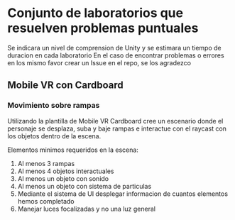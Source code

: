 # Conjunto de laboratorios que resuelven problemas puntuales
Se indicara un nivel de comprension de Unity y se estimara un tiempo de duracion en cada laboratorio
En el caso de encontrar problemas o errores en los mismo favor crear un Issue en el repo, se los agradezco

## Mobile VR con Cardboard

### Movimiento sobre rampas
Utilizando la plantilla de Mobile VR Cardboard cree un escenario donde el personaje se desplaza, suba y baje rampas e interactue con el raycast con los objetos dentro de la escena.

Elementos minimos requeridos en la escena:
1. Al menos 3 rampas
2. Al menos 4 objetos interactuales
3. Al menos un objeto con sonido
4. Al menos un objeto con sistema de particulas
5. Mediante el sistema de UI desplegar informacion de cuantos elementos hemos completado
6. Manejar luces focalizadas y no una luz general


